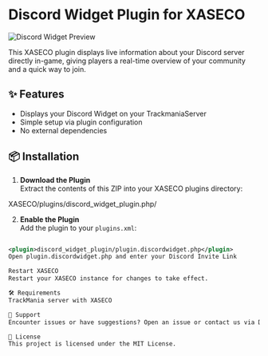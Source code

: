 # Discord Widget Plugin for XASECO

![Discord Widget Preview](https://my.cloudzor.ch/discordw.png)

This XASECO plugin displays live information about your Discord server directly in-game, giving players a real-time overview of your community and a quick way to join.

## ✨ Features

- Displays your Discord Widget on your TrackmaniaServer
- Simple setup via plugin configuration
- No external dependencies

## 📦 Installation

1. **Download the Plugin**  
   Extract the contents of this ZIP into your XASECO plugins directory:

XASECO/plugins/discord_widget_plugin.php/



2. **Enable the Plugin**  
Add the plugin to your `plugins.xml`:
```xml

<plugin>discord_widget_plugin/plugin.discordwidget.php</plugin>
Open plugin.discordwidget.php and enter your Discord Invite Link

Restart XASECO
Restart your XASECO instance for changes to take effect.

🛠 Requirements
TrackMania server with XASECO

💬 Support
Encounter issues or have suggestions? Open an issue or contact us via Discord.

📄 License
This project is licensed under the MIT License.
